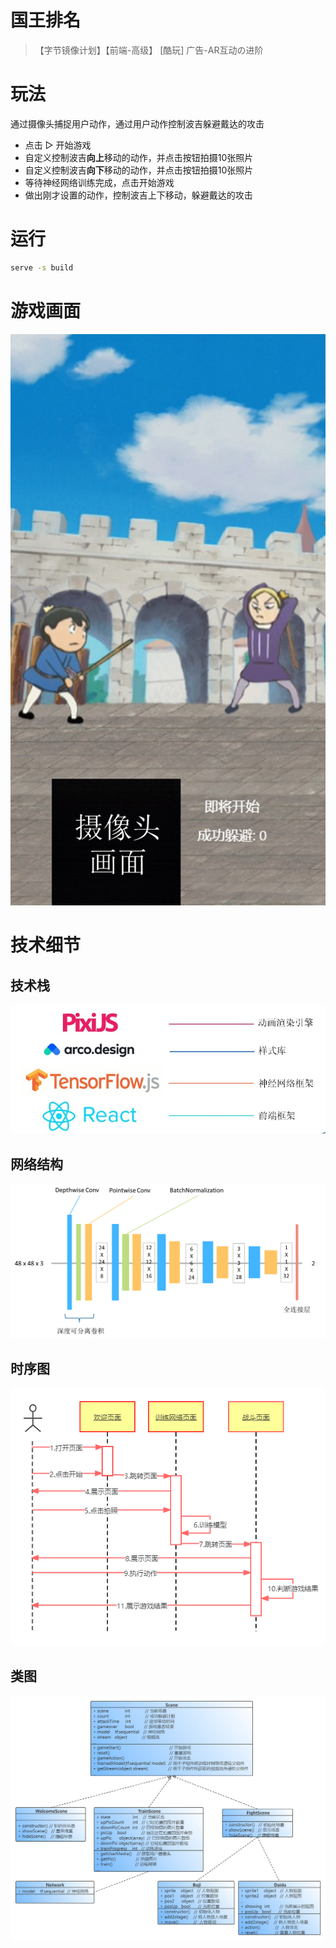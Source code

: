 # 国王排名
> 【字节镜像计划】【前端-高级】 [酷玩] 广告-AR互动の进阶

# 玩法
通过摄像头捕捉用户动作，通过用户动作控制波吉躲避戴达的攻击

+ 点击 ▷ 开始游戏
+ 自定义控制波吉**向上**移动的动作，并点击按钮拍摄10张照片
+ 自定义控制波吉**向下**移动的动作，并点击按钮拍摄10张照片
+ 等待神经网络训练完成，点击开始游戏
+ 做出刚才设置的动作，控制波吉上下移动，躲避戴达的攻击

# 运行
```bash
serve -s build
```



# 游戏画面

![游戏画面](./pic/scene.png)



# 技术细节

## 技术栈
![技术栈](./pic/technology.jpg)

## 网络结构
![网络结构](./pic/network.png)


## 时序图
![时序图](./pic/sequence.png)

## 类图
![类图](./pic/class.png)